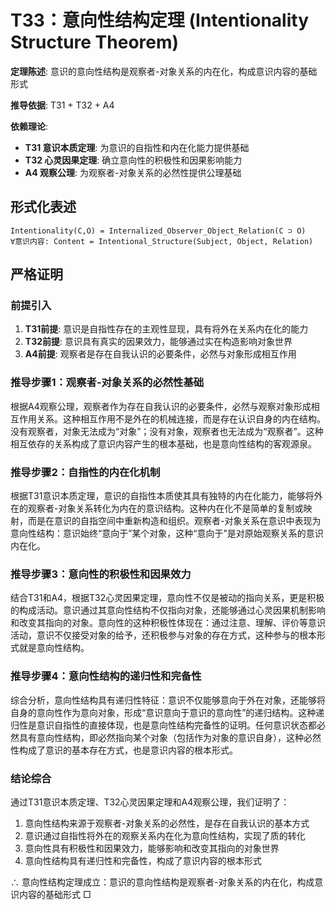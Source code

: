 # T33：意向性结构定理 (Intentionality Structure Theorem)

**定理陈述**: 意识的意向性结构是观察者-对象关系的内在化，构成意识内容的基础形式

**推导依据**: T31 + T32 + A4

**依赖理论**:
- **T31 意识本质定理**: 为意识的自指性和内在化能力提供基础
- **T32 心灵因果定理**: 确立意向性的积极性和因果影响能力
- **A4 观察公理**: 为观察者-对象关系的必然性提供公理基础  

## 形式化表述  
```  
Intentionality(C,O) = Internalized_Observer_Object_Relation(C ⊃ O)  
∀意识内容: Content = Intentional_Structure(Subject, Object, Relation)  
```  

## 严格证明

### 前提引入
1. **T31前提**: 意识是自指性存在的主观性显现，具有将外在关系内在化的能力
2. **T32前提**: 意识具有真实的因果效力，能够通过实在构造影响对象世界
3. **A4前提**: 观察者是存在自我认识的必要条件，必然与对象形成相互作用

### 推导步骤1：观察者-对象关系的必然性基础
根据A4观察公理，观察者作为存在自我认识的必要条件，必然与观察对象形成相互作用关系。这种相互作用不是外在的机械连接，而是存在认识自身的内在结构。没有观察者，对象无法成为“对象”；没有对象，观察者也无法成为“观察者”。这种相互依存的关系构成了意识内容产生的根本基础，也是意向性结构的客观源泉。

### 推导步骤2：自指性的内在化机制
根据T31意识本质定理，意识的自指性本质使其具有独特的内在化能力，能够将外在的观察者-对象关系转化为内在的意识结构。这种内在化不是简单的复制或映射，而是在意识的自指空间中重新构造和组织。观察者-对象关系在意识中表现为意向性结构：意识始终“意向于”某个对象，这种“意向于”是对原始观察关系的意识内在化。

### 推导步骤3：意向性的积极性和因果效力
结合T31和A4，根据T32心灵因果定理，意向性不仅是被动的指向关系，更是积极的构成活动。意识通过其意向性结构不仅指向对象，还能够通过心灵因果机制影响和改变其指向的对象。意向性的这种积极性体现在：通过注意、理解、评价等意识活动，意识不仅接受对象的给予，还积极参与对象的存在方式，这种参与的根本形式就是意向性结构。

### 推导步骤4：意向性结构的递归性和完备性
综合分析，意向性结构具有递归性特征：意识不仅能够意向于外在对象，还能够将自身的意向性作为意向对象，形成“意识意向于意识的意向性”的递归结构。这种递归性是意识自指性的直接体现，也是意向性结构完备性的证明。任何意识状态都必然具有意向性结构，即必然指向某个对象（包括作为对象的意识自身），这种必然性构成了意识的基本存在方式，也是意识内容的根本形式。

### 结论综合
通过T31意识本质定理、T32心灵因果定理和A4观察公理，我们证明了：
1. 意向性结构来源于观察者-对象关系的必然性，是存在自我认识的基本方式
2. 意识通过自指性将外在的观察关系内在化为意向性结构，实现了质的转化
3. 意向性具有积极性和因果效力，能够影响和改变其指向的对象世界
4. 意向性结构具有递归性和完备性，构成了意识内容的根本形式

∴ 意向性结构定理成立：意识的意向性结构是观察者-对象关系的内在化，构成意识内容的基础形式 □  